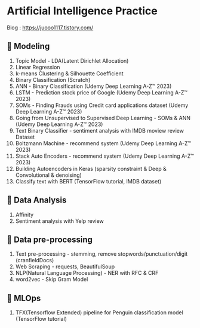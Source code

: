 # Artificial Intelligence Practice
   Blog : https://juooo1117.tistory.com/

## 📝 Modeling
   1. Topic Model - LDA(Latent Dirichlet Allocation)
   2. Linear Regression
   3. k-means Clustering & Silhouette Coefficient
   4. Binary Classification (Scratch)
   5. ANN - Binary Classification (Udemy Deep Learning A-Z™ 2023)
   6. LSTM - Prediction stock price of Google (Udemy Deep Learning A-Z™ 2023)
   7. SOMs - Finding Frauds using Credit card applications dataset (Udemy Deep Learning A-Z™ 2023)
   8. Going from Unsupervised to Supervised Deep Learning - SOMs & ANN (Udemy Deep Learning A-Z™ 2023)
   9. Text Binary Classifier - sentiment analysis with IMDB moview review Dataset
   10. Boltzmann Machine - recommend system (Udemy Deep Learning A-Z™ 2023)
   11. Stack Auto Encoders - recommend system (Udemy Deep Learning A-Z™ 2023)
   12. Building Autoencoders in Keras (sparsity constraint & Deep & Convolutional & denoising)
   13. Classify text with BERT (TensorFlow tutorial, IMDB dataset)


## 📝 Data Analysis
   1. Affinity
   2. Sentiment analysis with Yelp review


## 📝 Data pre-processing
   1. Text pre-processing - stemming, remove stopwords/punctuation/digit (cranfieldDocs)
   2. Web Scraping - requests, BeautifulSoup
   3. NLP(Natural Language Processing) - NER with RFC & CRF
   4. word2vec - Skip Gram Model


## 📝 MLOps
   1. TFX(Tensorflow Extended) pipeline for Penguin classification model (TensorFlow tutorial)
